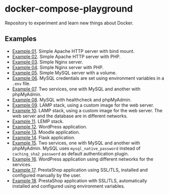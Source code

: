 # docker-compose-playground

Repository to experiment and learn new things about Docker.

## Examples

- [Example 01](example-01-httpd). Simple Apache HTTP server with bind mount.
- [Example 02](example-02-php-apache). Simple Apache HTTP server with PHP.
- [Example 03](example-03-nginx). Simple Nginx server.
- [Example 04](example-04-nginx-php-fpm). Simple Nginx server with PHP.
- [Example 05](example-05-mysql). Simple MySQL server with a volume.
- [Example 06](example-06-mysql-env). MySQL credentials are set using environment variables in a `.env` file.
- [Example 07](example-07-mysql-phpmyadmin). Two services, one with MySQL and another with phpMyAdmin.
- [Example 08](example-08-healthcheck). MySQL with healthcheck and phpMyAdmin.
- [Example 09](example-09-lamp). LAMP stack, using a custom image for the web server.
- [Example 10](example-10-lamp-networks). LAMP stack, using a custom image for the web server. The web server and the database are in different networks.
- [Example 11](example-11-lemp). LEMP stack.
- [Example 12](example-12-wordpress). WordPress application.
- [Example 13](example-13-moodle). Moodle application.
- [Example 14](example-14-friendlyhello). Flask application.
- [Example 15](example-15-mysql-phpmyadmin-native_password). Two services, one with MySQL and another with phpMyAdmin. MySQL uses `mysql_native_password` instead of `caching_sha2_password` as default authentication plugin.
- [Example 16](example-16-wordpress-networks). WordPress application using different networks for the services.
- [Example 17](example-17-prestashop-manual-https). PrestaShop application using SSL/TLS, installed and configured manually by the user.
- [Example 18](example-17-prestashop-https). PrestaShop application with SSL/TLS, automatically installed and configured using environment variables.